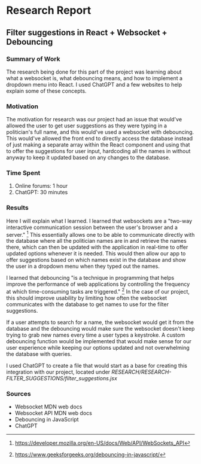# Research Report
## Filter suggestions in React + Websocket + Debouncing
### Summary of Work
The research being done for this part of the project was learning about what a websocket is, what debouncing means, and how to implement a dropdown menu into React. I used ChatGPT and a few websites to help explain some of these concepts. 

### Motivation
The motivation for research was our project had an issue that would've allowed the user to get user suggestions as they were typing in a politician's full name, and this would've used a websocket with debouncing. This would've allowed the front end to directly access the database instead of just making a separate array within the React component and using that to offer the suggestions for user input, hardcoding all the names in without anyway to keep it updated based on any changes to the database.
### Time Spent
1. Online forums: 1 hour
2. ChatGPT: 30 minutes

### Results
Here I will explain what I learned. 
I learned that websockets are a "two-way interactive communication session between the user's browser and a server." [^2] This essentially allows one to be able to communicate directly with the database where all the politician names are in and retrieve the names there, which can then be updated with the application in real-time to offer updated options whenever it is needed. This would then allow our app to offer suggestions based on which names exist in the database and show the user in a dropdown menu when they typed out the names. 

I learned that debouncing "is a technique in programming that helps improve the performance of web applications by controlling the frequency at which time-consuming tasks are triggered." [^3] In the case of our project, this should improve usability by limiting how often the websocket communicates with the database to get names to use for the filter suggestions. 

If a user attempts to search for a name, the websocket would get it from the database and the debouncing would make sure the websocket doesn't keep trying to grab new names every time a user types a keystroke. A custom debouncing function would be implemented that would make sense for our user experience while keeping our options updated and not overwhelming the database with queries. 

I used ChatGPT to create a file that would start as a base for creating this integration with our project, located under *RESEARCH/RESEARCH-FILTER_SUGGESTIONS/filter_suggestions.jsx* 


### Sources
- Websocket MDN web docs
- Websocket API MDN web docs
- Debouncing in JavaScript
- ChatGPT


[^1]: https://developer.mozilla.org/en-US/docs/Web/API/WebSocket
[^2]: https://developer.mozilla.org/en-US/docs/Web/API/WebSockets_API
[^3]: https://www.geeksforgeeks.org/debouncing-in-javascript/
[^4]: Chatgpt.com